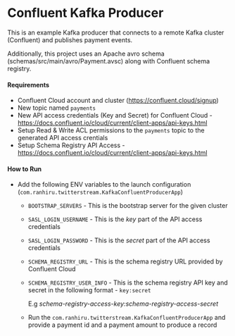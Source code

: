 # Confluent Kafka Producer

This is an example Kafka producer that connects to a remote Kafka cluster (Confluent) and publishes payment events.

Additionally, this project uses an Apache avro schema (schemas/src/main/avro/Payment.avsc) along with Confluent schema registry.

#### Requirements

* Confluent Cloud account and cluster (https://confluent.cloud/signup)
* New topic named `payments`
* New API access credentials (Key and Secret) for Confluent Cloud - https://docs.confluent.io/cloud/current/client-apps/api-keys.html
* Setup Read & Write ACL permissions to the `payments` topic to the generated API access crentials
* Setup Schema Registry API Access - https://docs.confluent.io/cloud/current/client-apps/api-keys.html

#### How to Run

* Add the following ENV variables to the launch configuration (`com.ranhiru.twitterstream.KafkaConfluentProducerApp`)
    * `BOOTSTRAP_SERVERS`  - This is the bootstrap server for the given cluster
    * `SASL_LOGIN_USERNAME` - This is the *key* part of the API access credentials
    * `SASL_LOGIN_PASSWORD` - This is the *secret* part of the API access credentials
    * `SCHEMA_REGISTRY_URL` - This is the schema registry URL provided by Confluent Cloud
    * `SCHEMA_REGISTRY_USER_INFO` - This is the schema registry API key and secret in the following format - `key:secret`

       E.g _schema-registry-access-key:schema-registry-access-secret_

    * Run the `com.ranhiru.twitterstream.KafkaConfluentProducerApp` and provide a payment id and a payment amount to produce a record
